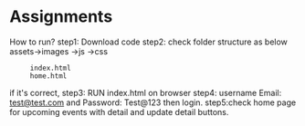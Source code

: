 # Assignments

How to run?
step1: Download code
step2: check folder structure as below
        assets->images
              ->js
              ->css

         index.html
         home.html
if it's correct, 
step3: RUN index.html on browser
step4: username Email: test@test.com and Password: Test@123 then login.
step5:check home page for upcoming events with detail and update detail buttons.
